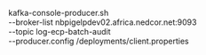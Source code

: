 kafka-console-producer.sh \
  --broker-list nbpigelpdev02.africa.nedcor.net:9093 \
  --topic log-ecp-batch-audit \
  --producer.config /deployments/client.properties
